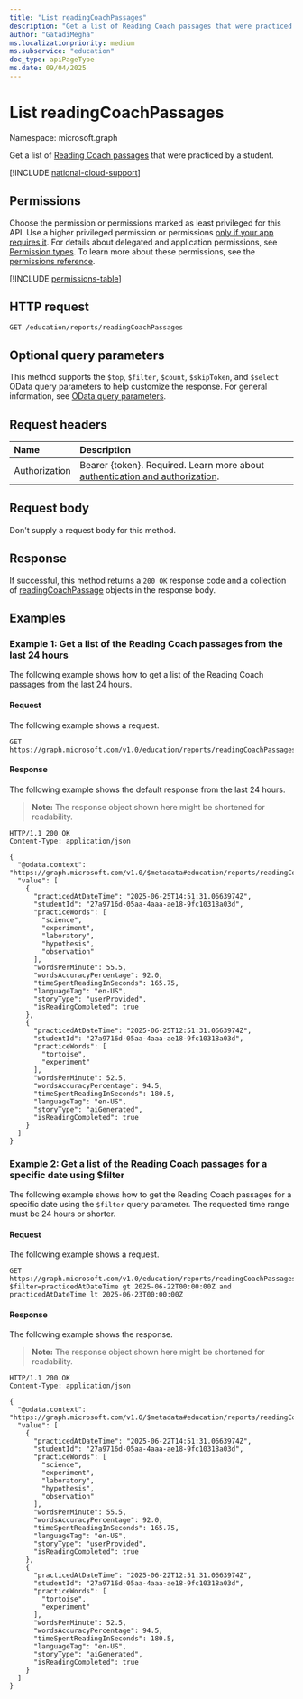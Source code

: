 ```yaml
---
title: "List readingCoachPassages"
description: "Get a list of Reading Coach passages that were practiced by a student."
author: "GatadiMegha"
ms.localizationpriority: medium
ms.subservice: "education"
doc_type: apiPageType
ms.date: 09/04/2025
---
```


# List readingCoachPassages

Namespace: microsoft.graph

Get a list of [Reading Coach passages](../resources/readingcoachpassage.md) that were practiced by a student.

[!INCLUDE [national-cloud-support](../../includes/global-only.md)]

## Permissions

Choose the permission or permissions marked as least privileged for this API. Use a higher privileged permission or permissions [only if your app requires it](/graph/permissions-overview#best-practices-for-using-microsoft-graph-permissions). For details about delegated and application permissions, see [Permission types](/graph/permissions-overview#permission-types). To learn more about these permissions, see the [permissions reference](/graph/permissions-reference).

<!-- { "blockType": "permissions", "name": "reportsroot_list_readingcoachpassages" } -->
[!INCLUDE [permissions-table](../includes/permissions/reportsroot-list-readingcoachpassages-permissions.md)]

## HTTP request

<!-- {
  "blockType": "ignored"
}
-->
``` http
GET /education/reports/readingCoachPassages
```

## Optional query parameters

This method supports the `$top`, `$filter`, `$count`, `$skipToken`, and `$select` OData query parameters to help customize the response. For general information, see [OData query parameters](/graph/query-parameters).

## Request headers

|Name|Description|
|:---|:---|
|Authorization|Bearer {token}. Required. Learn more about [authentication and authorization](/graph/auth/auth-concepts).|

## Request body

Don't supply a request body for this method.

## Response

If successful, this method returns a `200 OK` response code and a collection of [readingCoachPassage](../resources/readingcoachpassage.md) objects in the response body.

## Examples

### Example 1: Get a list of the Reading Coach passages from the last 24 hours

The following example shows how to get a list of the Reading Coach passages from the last 24 hours.

#### Request

The following example shows a request.

<!-- {
  "blockType": "request",
  "name": "get_readingCoachPassages_1"
}
-->
``` http
GET https://graph.microsoft.com/v1.0/education/reports/readingCoachPassages
```

#### Response

The following example shows the default response from the last 24 hours.

>**Note:** The response object shown here might be shortened for readability.
<!-- {
  "blockType": "response",
  "truncated": true,
  "@odata.type": "Collection(microsoft.graph.readingCoachPassage)"
}
-->
``` http
HTTP/1.1 200 OK
Content-Type: application/json

{
  "@odata.context": "https://graph.microsoft.com/v1.0/$metadata#education/reports/readingCoachPassages",
  "value": [
    {
      "practicedAtDateTime": "2025-06-25T14:51:31.0663974Z",
      "studentId": "27a9716d-05aa-4aaa-ae18-9fc10318a03d",
      "practiceWords": [
        "science",
        "experiment",
        "laboratory",
        "hypothesis",
        "observation"
      ],
      "wordsPerMinute": 55.5,
      "wordsAccuracyPercentage": 92.0,
      "timeSpentReadingInSeconds": 165.75,
      "languageTag": "en-US",
      "storyType": "userProvided",
      "isReadingCompleted": true
    },
    {
      "practicedAtDateTime": "2025-06-25T12:51:31.0663974Z",
      "studentId": "27a9716d-05aa-4aaa-ae18-9fc10318a03d",
      "practiceWords": [
        "tortoise",
        "experiment"
      ],
      "wordsPerMinute": 52.5,
      "wordsAccuracyPercentage": 94.5,
      "timeSpentReadingInSeconds": 180.5,
      "languageTag": "en-US",
      "storyType": "aiGenerated",
      "isReadingCompleted": true
    }
  ]
}
```

### Example 2: Get a list of the Reading Coach passages for a specific date using $filter

The following example shows how to get the Reading Coach passages for a specific date using the `$filter` query parameter. The requested time range must be 24 hours or shorter.

#### Request

The following example shows a request.

<!-- {
  "blockType": "request",
  "name": "get_readingCoachPassages_2"
}
-->
``` http
GET https://graph.microsoft.com/v1.0/education/reports/readingCoachPassages?$filter=practicedAtDateTime gt 2025-06-22T00:00:00Z and practicedAtDateTime lt 2025-06-23T00:00:00Z
```

#### Response

The following example shows the response.

>**Note:** The response object shown here might be shortened for readability.
<!-- {
  "blockType": "response",
  "truncated": true,
  "@odata.type": "Collection(microsoft.graph.readingCoachPassage)"
}
-->
``` http
HTTP/1.1 200 OK
Content-Type: application/json

{
  "@odata.context": "https://graph.microsoft.com/v1.0/$metadata#education/reports/readingCoachPassages",
  "value": [
    {
      "practicedAtDateTime": "2025-06-22T14:51:31.0663974Z",
      "studentId": "27a9716d-05aa-4aaa-ae18-9fc10318a03d",
      "practiceWords": [
        "science",
        "experiment",
        "laboratory",
        "hypothesis",
        "observation"
      ],
      "wordsPerMinute": 55.5,
      "wordsAccuracyPercentage": 92.0,
      "timeSpentReadingInSeconds": 165.75,
      "languageTag": "en-US",
      "storyType": "userProvided",
      "isReadingCompleted": true
    },
    {
      "practicedAtDateTime": "2025-06-22T12:51:31.0663974Z",
      "studentId": "27a9716d-05aa-4aaa-ae18-9fc10318a03d",
      "practiceWords": [
        "tortoise",
        "experiment"
      ],
      "wordsPerMinute": 52.5,
      "wordsAccuracyPercentage": 94.5,
      "timeSpentReadingInSeconds": 180.5,
      "languageTag": "en-US",
      "storyType": "aiGenerated",
      "isReadingCompleted": true
    }
  ]
}
```
